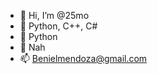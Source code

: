 - 👋 Hi, I’m @25mo
- 👀 Python, C++, C#
- 🌱 Python
- 💞️ Nah
- 📫 Benielmendoza@gmail.com

<!---
25mo/25mo is a ✨ special ✨ repository because its `README.md` (this file) appears on your GitHub profile.
You can click the Preview link to take a look at your changes.
--->
